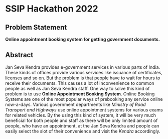 # SSIP Hackathon 2022

## Problem Statement

**Online appointment booking system for getting government documents.**

## Abstract

Jan Seva Kendra provides e-government services in various parts of India. These kinds of offices provide various services like issuance of certificates, licenses and so on. But the problem is that people have to wait for hours to receive their documents. This causes a lot of inconvenience to common people as well as Jan Seva Kendra staff. One way to solve this kind of problem is to use **Online Appointment Booking System**. Online Booking Systems are one of the most popular ways of prebooking any service online now-a-days. Various government departments like _Ministry of Road Transport and Highways_ use online appointment systems for various exams for related vehicles. By the using this kind of system, it will be very much beneficial for both people and staff as there will be only limited amount of people, who have an appointment, at the Jan Seva Kendra and people can easily select the slot of their convenience and visit the _Kendra_ accordingly.
